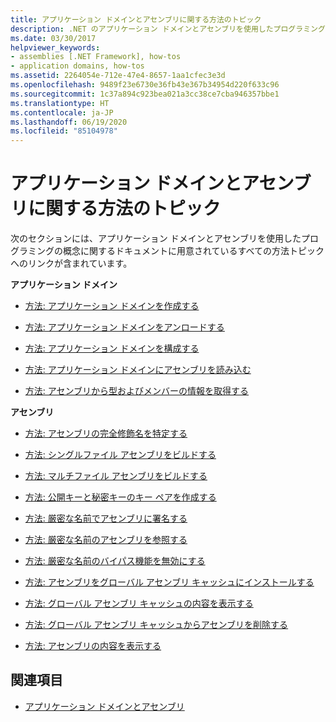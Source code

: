 ```yaml
---
title: アプリケーション ドメインとアセンブリに関する方法のトピック
description: .NET のアプリケーション ドメインとアセンブリを使用したプログラミングの概念に関するドキュメントに用意されている、すべての方法のトピックへのリンクを示します。
ms.date: 03/30/2017
helpviewer_keywords:
- assemblies [.NET Framework], how-tos
- application domains, how-tos
ms.assetid: 2264054e-712e-47e4-8657-1aa1cfec3e3d
ms.openlocfilehash: 9489f23e6730e36fb43e367b34954d220f633c96
ms.sourcegitcommit: 1c37a894c923bea021a3cc38ce7cba946357bbe1
ms.translationtype: HT
ms.contentlocale: ja-JP
ms.lasthandoff: 06/19/2020
ms.locfileid: "85104978"
---
```

# <a name="application-domains-and-assemblies-how-to-topics"></a>アプリケーション ドメインとアセンブリに関する方法のトピック
次のセクションには、アプリケーション ドメインとアセンブリを使用したプログラミングの概念に関するドキュメントに用意されているすべての方法トピックへのリンクが含まれています。  
  
 **アプリケーション ドメイン**  
  
- [方法: アプリケーション ドメインを作成する](how-to-create-an-application-domain.md)  
  
- [方法: アプリケーション ドメインをアンロードする](how-to-unload-an-application-domain.md)  
  
- [方法: アプリケーション ドメインを構成する](how-to-configure-an-application-domain.md)  
  
- [方法: アプリケーション ドメインにアセンブリを読み込む](how-to-load-assemblies-into-an-application-domain.md)  
  
- [方法: アセンブリから型およびメンバーの情報を取得する](../reflection-and-codedom/get-type-member-information.md)  
  
 **アセンブリ**  
  
- [方法: アセンブリの完全修飾名を特定する](../../standard/assembly/find-fully-qualified-name.md)  
  
- [方法: シングルファイル アセンブリをビルドする](build-single-file-assembly.md)  
  
- [方法: マルチファイル アセンブリをビルドする](build-multifile-assembly.md)  
  
- [方法: 公開キーと秘密キーのキー ペアを作成する](../../standard/assembly/create-public-private-key-pair.md)  
  
- [方法: 厳密な名前でアセンブリに署名する](../../standard/assembly/sign-strong-name.md)  
  
- [方法: 厳密な名前のアセンブリを参照する](../../standard/assembly/reference-strong-named.md)  
  
- [方法: 厳密な名前のバイパス機能を無効にする](../../standard/assembly/disable-strong-name-bypass-feature.md)  
  
- [方法: アセンブリをグローバル アセンブリ キャッシュにインストールする](install-assembly-into-gac.md)  
  
- [方法: グローバル アセンブリ キャッシュの内容を表示する](how-to-view-the-contents-of-the-gac.md)  
  
- [方法: グローバル アセンブリ キャッシュからアセンブリを削除する](how-to-remove-an-assembly-from-the-gac.md)  
  
- [方法: アセンブリの内容を表示する](../../standard/assembly/view-contents.md)  
  
## <a name="see-also"></a>関連項目

- [アプリケーション ドメインとアセンブリ](index.md)
